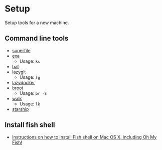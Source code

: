 # Setup

Setup tools for a new machine.

## Command line tools

- [superfile](https://github.com/yorukot/superfile)
- [exa](https://github.com/ogham/exa)
  - Usage: `ks`
- [bat](https://github.com/sharkdp/bat)
- [lazygit](https://github.com/jesseduffield/lazygit)
  - Usage: `lg`
- [lazydocker](https://github.com/jesseduffield/lazydocker)
- [broot](https://github.com/Canop/broot)
  - Usage: `br -S`
- [walk](https://github.com/antonmedv/walk)
  - Usage: `lk`
- [starship](https://github.com/starship/starship)

## Install fish shell

- [Instructions on how to install Fish shell on Mac OS X, including Oh My Fish!](https://gist.github.com/martelogan/97cfc998ade51b6dcf55423bbd50917c)
